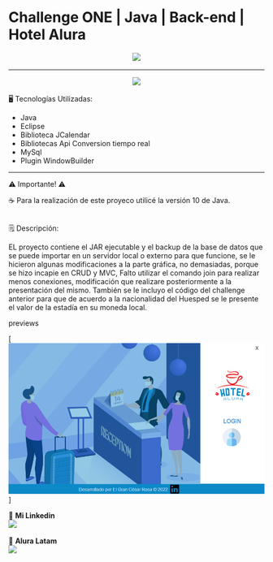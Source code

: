 # Challenge ONE | Java | Back-end | Hotel Alura

<p align="center" >
     <img width="300" heigth="300" src="https://user-images.githubusercontent.com/91544872/189419040-c093db78-c970-4960-8aca-ffcc11f7ffaf.png">
</p>

---

<p align="center" >
<img src="src/imagenes/Hotel_Alura.gif">
</p>
 🖥️ Tecnologías Utilizadas:

- Java
- Eclipse
- Biblioteca JCalendar
- Bibliotecas Api Conversion tiempo real
- MySql
- Plugin WindowBuilder </br>

---
 ⚠️ Importante! ⚠️

☕ Para la realización de este proyeco utilicé la versión 10 de Java.
 </br></br>

🗒 Descripción:
 
 EL proyecto contiene el JAR ejecutable y el backup de la base de datos que se puede importar en un servidor local o externo para que funcione, se le hicieron algunas modificaciones a la parte gráfica, no demasiadas, porque se hizo incapie en CRUD y MVC, Falto utilizar el comando join para realizar menos conexiones, modificación que realizare posteriormente a la presentación del mismo. También se le incluyo el código del challenge anterior para que de acuerdo a la nacionalidad del Huesped se le presente el valor de la estadía en su moneda local.

 previews

[![](./imagenes/preview-hotel-alura.png)]


🧡 <strong>Mi Linkedin</strong></br>
<a href="https://www.linkedin.com/in/c%C3%A9sar-rosa-007104237/" target="_blank">
<img src="https://img.shields.io/badge/-LinkedIn-%230077B5?style=for-the-badge&logo=linkedin&logoColor=white" target="_blank"></a>

💙 <strong>Alura Latam</strong></br>
<a href="https://www.linkedin.com/company/alura-latam/mycompany/" target="_blank">
<img src="https://img.shields.io/badge/-LinkedIn-%230077B5?style=for-the-badge&logo=linkedin&logoColor=white" target="_blank"></a>

